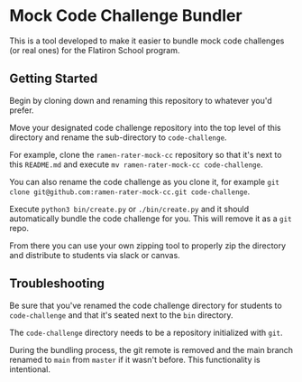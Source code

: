 # Mock Code Challenge Bundler

This is a tool developed to make it easier to bundle mock code challenges (or real ones) for the Flatiron School program.

## Getting Started

Begin by cloning down and renaming this repository to whatever you'd prefer.

Move your designated code challenge repository into the top level of this directory and rename the sub-directory to `code-challenge`.

For example, clone the `ramen-rater-mock-cc` repository so that it's next to this `README.md` and execute `mv ramen-rater-mock-cc code-challenge`.

You can also rename the code challenge as you clone it, for example `git clone git@github.com:ramen-rater-mock-cc.git code-challenge`.

Execute `python3 bin/create.py` or `./bin/create.py` and it should automatically bundle the code challenge for you. This will remove it as a `git` repo.

From there you can use your own zipping tool to properly zip the directory and distribute to students via slack or canvas.

## Troubleshooting

Be sure that you've renamed the code challenge directory for students to `code-challenge` and that it's seated next to the `bin` directory.

The `code-challenge` directory needs to be a repository initialized with `git`.

During the bundling process, the git remote is removed and the main branch renamed to `main` from `master` if it wasn't before. This functionality is intentional.
